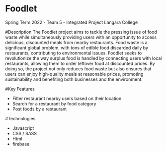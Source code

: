 # Foodlet
Spring Term 2022 - Team 5 - Integrated Project
Langara College

#Description
The Foodlet project aims to tackle the pressing issue of food waste while simultaneously providing users with an opportunity to access delicious, discounted meals from nearby restaurants. Food waste is a significant global problem, with tons of edible food discarded daily by restaurants, contributing to environmental issues. Foodlet seeks to revolutionize the way surplus food is handled by connecting users with local restaurants, allowing them to order leftover food at discounted prices. By doing so, the project not only reduces food waste but also ensures that users can enjoy high-quality meals at reasonable prices, promoting sustainability and benefiting both businesses and the environment.

#Key Features
- Filter restaurant nearby users based on their location
- Search for a restaurant by food category 
- Post foods by a restaurant


#Technologies
- Javascript
- CSS / SASS
- Html
- firebase
